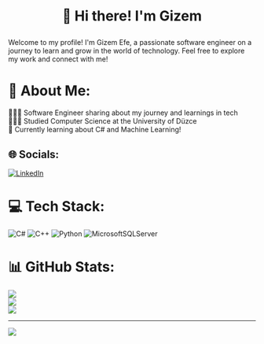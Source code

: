 # <p align="center"> 👋 Hi there! I'm Gizem</p>

Welcome to my profile! I'm Gizem Efe, a passionate software engineer on a journey to learn and grow in the world of technology. Feel free to explore my work and connect with me!

# 💫 About Me:
👩🏻‍💻 Software Engineer sharing about my journey and learnings in tech<br>👩🏻‍🎓 Studied Computer Science at the University of Düzce<br>💭 Currently learning about C# and Machine Learning!


## 🌐 Socials:
[![LinkedIn](https://img.shields.io/badge/LinkedIn-%230077B5.svg?logo=linkedin&logoColor=white)](https://linkedin.com/in/https://www.linkedin.com/in/gizem-efe-334a31260/) 

# 💻 Tech Stack:
![C#](https://img.shields.io/badge/c%23-%23239120.svg?style=for-the-badge&logo=csharp&logoColor=white) ![C++](https://img.shields.io/badge/c++-%2300599C.svg?style=for-the-badge&logo=c%2B%2B&logoColor=white) ![Python](https://img.shields.io/badge/python-3670A0?style=for-the-badge&logo=python&logoColor=ffdd54) ![MicrosoftSQLServer](https://img.shields.io/badge/Microsoft%20SQL%20Server-CC2927?style=for-the-badge&logo=microsoft%20sql%20server&logoColor=white)
# 📊 GitHub Stats:
![](https://github-readme-stats.vercel.app/api?username=gizembm&theme=tokyonight&hide_border=false&include_all_commits=false&count_private=false)<br/>
![](https://github-readme-streak-stats.herokuapp.com/?user=gizembm&theme=tokyonight&hide_border=false)<br/>
![](https://github-readme-stats.vercel.app/api/top-langs/?username=gizembm&theme=tokyonight&hide_border=false&include_all_commits=false&count_private=false&layout=compact)

---
[![](https://visitcount.itsvg.in/api?id=gizembm&icon=0&color=0)](https://visitcount.itsvg.in)

<!-- Proudly created with GPRM ( https://gprm.itsvg.in ) -->
